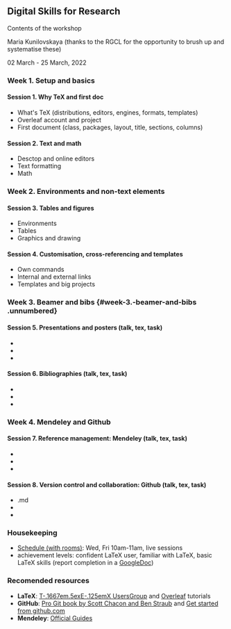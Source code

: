 ## Digital Skills for Research

Contents of the workshop

Maria Kunilovskaya (thanks to the RGCL for the opportunity to brush up and systematise these)

02 March - 25 March, 2022


### Week 1. Setup and basics

#### Session 1. Why TeX and first doc

-   What's TeX (distributions, editors, engines, formats, templates)
-   Overleaf account and project
-   First document (class, packages, layout, title, sections, columns)

#### Session 2. Text and math

-   Desctop and online editors
-   Text formatting
-   Math

### Week 2. Environments and non-text elements

#### Session 3. Tables and figures

-   Environments
-   Tables
-   Graphics and drawing

#### Session 4. Customisation, cross-referencing and templates

-   Own commands
-   Internal and external links
-   Templates and big projects

### Week 3. Beamer and bibs {#week-3.-beamer-and-bibs .unnumbered}

#### Session 5. Presentations and posters (talk, tex, task)

-   
-   
-   

#### Session 6. Bibliographies (talk, tex, task)

-   
-   
-   

### Week 4. Mendeley and Github

#### Session 7. Reference management: Mendeley (talk, tex, task)

-   
-   
-   

#### Session 8. Version control and collaboration: Github (talk, tex, task)

-   .md
-
-

### Housekeeping
-   [Schedule (with rooms)](https://wlv.instructure.com/courses/33429/pages/latex-and-mendeley-workshop):
    Wed, Fri 10am-11am, live sessions
-   achievement levels: confident LaTeX user, familiar with LaTeX, basic
    LaTeX skills (report completion in a [GoogleDoc](https://docs.google.com/document/d/17ZBAQGBKIlO6JMwxz3LlghYq1sdsUjhHVXga46BK0kg/edit?usp=sharing))

### Recomended resources

-   **LaTeX**: [T-.1667em.5exE-.125emX UsersGroup](https://tug.org/begin.html) and
    [Overleaf](https://www.overleaf.com/learn/latex/Learn_LaTeX_in_30_minutes) tutorials
-   **GitHub**: [Pro Git book by Scott Chacon and Ben Straub](https://git-scm.com/book/en/v2) and [Get started from  github.com](https://docs.github.com/en/get-started)
-   **Mendeley**: [Official Guides](https://www.mendeley.com/guides)
